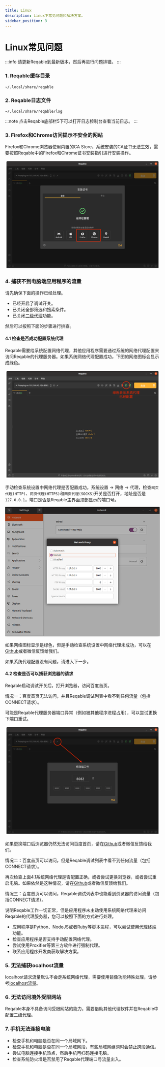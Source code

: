 ```yaml
---
title: Linux
description: Linux下常见问题和解决方案。
sidebar_position: 3
---
```


# Linux常见问题

:::info
请更新Reqable到最新版本，然后再进行问题排错。
:::

### 1. Reqable缓存目录

```
~/.local/share/reqable
```

### 2. Reqable日志文件

```
~/.local/share/reqable/log
```

:::note
点击Reqable底部栏5下可以打开日志控制台查看当前日志。
:::

### 3. Firefox和Chrome访问提示不安全的网站

Firefox和Chrome浏览器使用内置的CA Store，系统安装的CA证书无法生效，需要按照Reqable中的Firefox和Chrome证书安装指引进行安装操作。

![](arts/linux_browser.png)

### 4. 捕获不到电脑端应用程序的流量

请先确保下面的操作已经处理。

- 已经开启了调试开关。
- 已关闭全部筛选和搜索条件。
- 已关闭[二级代理](../capture/proxy#secondary)功能。

然后可以按照下面的步骤进行排查。

#### 4.1 检查是否成功配置系统代理

Reqable需要给系统配置网络代理，其他应用程序需要通过系统的网络代理配置来访问Reqable的代理服务器。如果系统网络代理配置成功，下图的网络图标会显示成绿色。

![](arts/linux_network_proxy.png)

手动检查系统设置中网络代理是否配置成功，系统设置 -> 网络 -> 代理，检查`网页代理(HTTP)`、`网页代理(HTTPS)`和`网页代理(SOCKS)`开关是否打开，地址是否是`127.0.0.1`，端口是否是Reqable主界面顶部显示的端口号。

![](arts/linux_system_proxy.png)

如果网络图标显示是绿色，但是手动检查系统设置中网络代理未成功，可以在[Github](https://github.com/reqable/reqable-app/issues)或者微信反馈给我们。

如果系统代理配置没有问题，请进入下一步。

#### 4.2 检查是否可以捕获浏览器的请求

Reqable启动调试开关后，打开浏览器，访问百度首页。

情况一：百度首页无法访问，并且Reqable调试列表中看不到任何流量（包括CONNECT请求）。

可能是Reqable代理服务器端口异常（例如被其他程序进程占用），可以尝试更换下端口重试。

![](arts/linux_proxy_port.png)

如果更换端口后浏览器仍然无法访问百度首页，请在[Github](https://github.com/reqable/reqable-app/issues)或者微信反馈给我们。

情况二：百度首页可以访问，但是Reqable调试列表中看不到任何流量（包括CONNECT请求）。

再次检查上面4.1系统网络代理是否配置正确，或者尝试更换浏览器，或者尝试重启电脑。如果依然是这种情况，请在[Github](https://github.com/reqable/reqable-app/issues)或者微信反馈给我们。

情况三：百度首页可以访问，Reqable调试列表中也能看到浏览器的访问流量（包括CONNECT请求）。

说明Reqable工作一切正常，但是应用程序未主动使用系统网络代理来访问Reqable的代理服务器，您可以按照下面的方式进行处理。

- 应用程序是Python、NodeJS或者Ruby等脚本进程，可以尝试使用[代理终端](../capture/proxy-terminal)功能。
- 检查应用程序是否支持手动配置网络代理。
- 尝试使用Proxifier等第三方软件进行强制代理。
- 联系应用程序开发商获取解决方案。

### 5. 无法捕获localhost流量

localhost请求流量默认不会走系统网络代理，需要使用镜像功能特殊处理，请参考[localhost流量](../capture/localhost)。

### 6. 无法访问境外受限网站

Reqable本身不具备访问受限网站的能力，需要借助其他代理软件并在Reqable中配置[二级代理](../capture/proxy#secondary)。

### 7. 手机无法连接电脑

- 检查手机和电脑是否在同一个局域网下。
- 检查手机和电脑是否在同一个局域网段，有些局域网组网时会禁止跨段通信。
- 尝试电脑连接手机热点，然后手机再扫码连接电脑。
- 检查系统防火墙是否禁用了Reqable代理端口号流量出入。